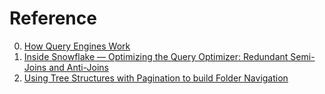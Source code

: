 # Reference

0. [How Query Engines Work](https://howqueryengineswork.com/)
0. [Inside Snowflake — Optimizing the Query Optimizer: Redundant Semi-Joins and Anti-Joins](https://medium.com/snowflake/inside-snowflake-optimizing-the-query-optimizer-redundant-semi-joins-and-anti-joins-6da855dc56da)
0. [Using Tree Structures with Pagination to build Folder Navigation](https://medium.com/frame-io-engineering/hierarchy-and-pagination-traversing-the-folder-tree-1ba641ec2ce7)

